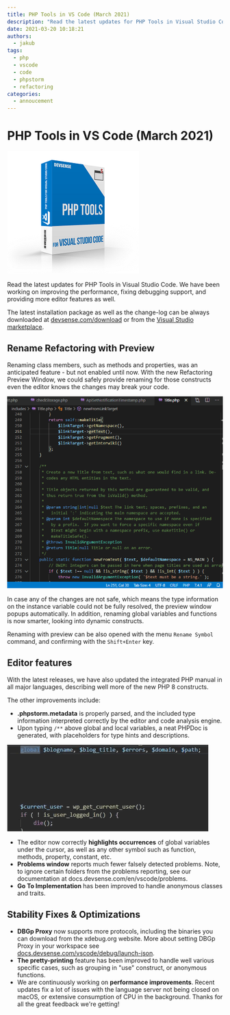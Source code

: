 ```yaml
---
title: PHP Tools in VS Code (March 2021)
description: "Read the latest updates for PHP Tools in Visual Studio Code. We have been working on improving the performance, fixing debugging support, and providing more editor features as well."
date: 2021-03-20 10:18:21
authors:
  - jakub
tags:
  - php
  - vscode
  - code
  - phpstorm
  - refactoring
categories:
  - annoucement
---
```


# PHP Tools in VS Code (March 2021)

![Cover Image](imgs/phptools-vscode.png)

Read the latest updates for PHP Tools in Visual Studio Code. We have been working on improving the performance, fixing debugging support, and providing more editor features as well.

<!-- more -->

The latest installation package as well as the change-log can be always downloaded at [devsense.com/download](https://www.devsense.com/en/download#vscode) or from the [Visual Studio marketplace](https://marketplace.visualstudio.com/items?itemName=DEVSENSE.phptools-vscode).

## Rename Refactoring with Preview

Renaming class members, such as methods and properties, was an anticipated feature - but not enabled until now. With the new Refactoring Preview Window, we could safely provide renaming for those constructs even the editor knows the changes may break your code.

![php rename refactoring with preview](imgs/82d004b0-6f4a-4a4f-b7cf-59be4ba33932.gif)

In case any of the changes are not safe, which means the type information on the instance variable could not be fully resolved, the preview window popups automatically. In addition, renaming global variables and functions is now smarter, looking into dynamic constructs.

Renaming with preview can be also opened with the menu `Rename Symbol` command, and confirming with the `Shift+Enter` key.
 
## Editor features

With the latest releases, we have also updated the integrated PHP manual in all major languages, describing well more of the new PHP 8 constructs.

The other improvements include:

- **.phpstorm.metadata** is properly parsed, and the included type information interpreted correctly by the editor and code analysis engine.
- Upon typing `/**` above global and local variables, a neat PHPDoc is generated, with placeholders for type hints and descriptions.

![generating PHPDoc](imgs/6366fdf4-715b-41aa-bac2-614c24f82133.gif)

- The editor now correctly **highlights occurrences** of global variables under the cursor, as well as any other symbol such as function, methods, property, constant, etc.
- **Problems window** reports much fewer falsely detected problems. Note, to ignore certain folders from the problems reporting, see our documentation at docs.devsense.com/en/vscode/problems.
- **Go To Implementation** has been improved to handle anonymous classes and traits.

## Stability Fixes & Optimizations
 
- **DBGp Proxy** now supports more protocols, including the binaries you can download from the xdebug.org website. More about setting DBGp Proxy in your workspace see [docs.devsense.com/vscode/debug/launch-json](https://docs.devsense.com/en/vscode/debug/launch-json#dbgp-proxy-settings).
- **The pretty-printing** feature has been improved to handle well various specific cases, such as grouping in "use" construct, or anonymous functions.
- We are continuously working on **performance improvements**. Recent updates fix a lot of issues with the language server not being closed on macOS, or extensive consumption of CPU in the background. Thanks for all the great feedback we're getting!
